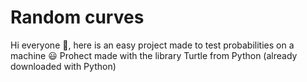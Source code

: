 # Random curves
Hi everyone 👋, here is an easy project made to test probabilities on a machine 😃
Prohect made with the library Turtle from Python (already downloaded with Python)
